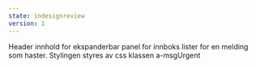 ```yaml
---
state: indesignreview
version: 1
---
```


Header innhold for ekspanderbar panel for innboks lister for en melding som haster. Stylingen styres av css klassen a-msgUrgent
